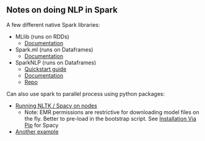 ## Notes on doing NLP in Spark

A few different native Spark libraries:
* MLlib (runs on RDDs)
  * [Documentation](https://spark.apache.org/docs/2.2.0/ml-guide.html)
* Spark.ml (runs on Dataframes)
  * [Documentation](https://spark.apache.org/docs/2.2.0/sql-programming-guide.html)
* SparkNLP (runs on Dataframes)
  * [Quickstart guide](http://nlp.johnsnowlabs.com/quickstart.html)
  * [Documentation](http://nlp.johnsnowlabs.com/components.html)
  * [Repo](https://github.com/JohnSnowLabs/spark-nlp)

Can also use spark to parallel process using python packages:
* [Running NLTK / Spacy on nodes](http://sujitpal.blogspot.com/2018/03/accessing-ml-models-in-spark-from.html)
  * Note: EMR permissions are restrictive for downloading model files on the fly. Better to pre-load in the bootstrap script. See [Installation Via Pip](https://spacy.io/usage/models#download-pip) for Spacy
* [Another example](http://www.textanalyticsworld.com/pdf/SF/2015/Day1_1405_Daniel.pdf)
